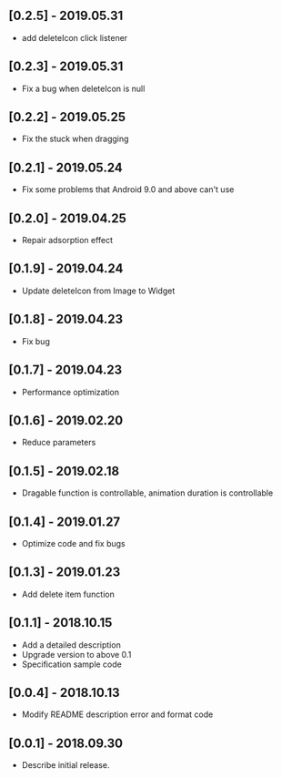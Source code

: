## [0.2.5] - 2019.05.31

*    add deleteIcon click listener

## [0.2.3] - 2019.05.31

*    Fix a bug when deleteIcon is null

## [0.2.2] - 2019.05.25

*    Fix the stuck when dragging

## [0.2.1] - 2019.05.24

*    Fix some problems that Android 9.0 and above can't use

## [0.2.0] - 2019.04.25

*    Repair adsorption effect

## [0.1.9] - 2019.04.24

*    Update deleteIcon from Image to Widget

## [0.1.8] - 2019.04.23

*    Fix bug

## [0.1.7] - 2019.04.23

*    Performance optimization

## [0.1.6] - 2019.02.20

*    Reduce  parameters

## [0.1.5] - 2019.02.18

*    Dragable function is controllable, animation duration is controllable

## [0.1.4] - 2019.01.27

*    Optimize code and fix bugs

## [0.1.3] - 2019.01.23

*    Add delete item function

## [0.1.1] - 2018.10.15

*    Add a detailed description
*    Upgrade version to above 0.1
*    Specification sample code
    
## [0.0.4] - 2018.10.13

*    Modify README description error and format code
    
## [0.0.1] - 2018.09.30

*    Describe initial release.
